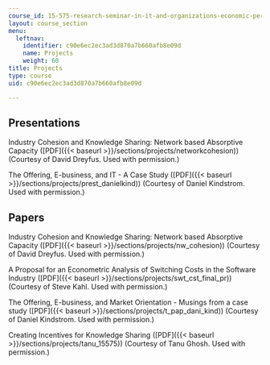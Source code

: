 ```yaml
---
course_id: 15-575-research-seminar-in-it-and-organizations-economic-perspectives-spring-2004
layout: course_section
menu:
  leftnav:
    identifier: c90e6ec2ec3ad3d870a7b660afb8e09d
    name: Projects
    weight: 60
title: Projects
type: course
uid: c90e6ec2ec3ad3d870a7b660afb8e09d

---
```


Presentations
-------------

Industry Cohesion and Knowledge Sharing: Network based Absorptive Capacity ([PDF]({{< baseurl >}}/sections/projects/networkcohesion)) (Courtesy of David Dreyfus. Used with permission.)

The Offering, E-business, and IT - A Case Study ([PDF]({{< baseurl >}}/sections/projects/prest_danielkind)) (Courtesy of Daniel Kindstrom. Used with permission.)

Papers
------

Industry Cohesion and Knowledge Sharing: Network based Absorptive Capacity ([PDF]({{< baseurl >}}/sections/projects/nw_cohesion)) (Courtesy of David Dreyfus. Used with permission.)

A Proposal for an Econometric Analysis of Switching Costs in the Software Industry ([PDF]({{< baseurl >}}/sections/projects/swt_cst_final_pr)) (Courtesy of Steve Kahl. Used with permission.)

The Offering, E-business, and Market Orientation - Musings from a case study ([PDF]({{< baseurl >}}/sections/projects/t_pap_dani_kind)) (Courtesy of Daniel Kindstrom. Used with permission.)

Creating Incentives for Knowledge Sharing ([PDF]({{< baseurl >}}/sections/projects/tanu_15575)) (Courtesy of Tanu Ghosh. Used with permission.)